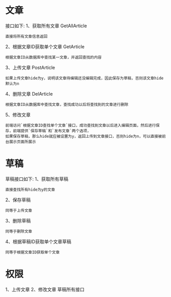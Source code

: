 # 文章
接口如下:
1、获取所有文章    GetAllArticle
    
    直接将所有文章信息返回
2、根据文章ID获取单个文章  GetArticle

    根据文章ID从数据库中查找某一文章，并返回查找的内容
3、上传文章  PostArticle
    
    如果上传文章hide为y，说明该文章待编辑还没编辑完成，因此保存为草稿，否则该文章hide默认为n

4、删除文章  DelArticle
    
    根据文章ID从数据库中查找文章，查找成功以后将查找到的文章进行删除
5、修改文章

    前端访问`根据文章ID查找单个文章`接口，成功查找到文章以后进入编辑页面，然后进行保存，前端提供`保存草稿`和`发布文章`两个选项，
    如果保存草稿，那么hide就应被设置为y，返回上传到文章接口，否则hide为n，可以直接被前台展示页面所展示
# 草稿
草稿接口如下:
1、获取所有草稿
    
    直接查找所有hide为y的文章
2、保存草稿
    
    同等于上传文章
3、删除草稿
    
    同等于删除文章
4、根据草稿ID获取单个文章草稿

    同等于根据文章ID获取单个文章

# 权限
1、上传文章
2、修改文章
草稿所有接口